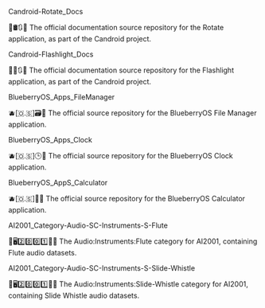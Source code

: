 
Candroid-Rotate_Docs

🤖️🛢️🔃️📖️ The official documentation source repository for the Rotate application, as part of the Candroid project.

Candroid-Flashlight_Docs

🤖️🔦️🔃️📖️ The official documentation source repository for the Flashlight application, as part of the Candroid project.

BlueberryOS_Apps_FileManager

🫐️[🇴.🇸]🗃️📱️ The official source repository for the BlueberryOS File Manager application.

BlueberryOS_Apps_Clock

🫐️[🇴.🇸]🕒️📱️ The official source repository for the BlueberryOS Clock application.

BlueberryOS_AppS_Calculator

🫐️[🇴.🇸]🧮️📱️ The official source repository for the BlueberryOS Calculator application.

AI2001_Category-Audio-SC-Instruments-S-Flute

🧠️🖥️2️⃣️0️⃣️0️⃣️1️⃣️🎼️🎶️ The Audio:Instruments:Flute category for AI2001, containing Flute audio datasets.

AI2001_Category-Audio-SC-Instruments-S-Slide-Whistle

🧠️🖥️2️⃣️0️⃣️0️⃣️1️⃣️🎼️🎶️ The Audio:Instruments:Slide-Whistle category for AI2001, containing Slide Whistle audio datasets.


